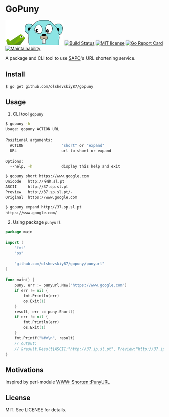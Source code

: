 GoPuny
======

![GoPuny](gopuny.png)
[![Build Status](https://travis-ci.org/olshevskiy87/gopuny.svg?branch=master)](https://travis-ci.org/olshevskiy87/gopuny) [![MIT license](https://img.shields.io/badge/License-MIT-blue.svg)](https://lbesson.mit-license.org/) [![Go Report Card](https://goreportcard.com/badge/github.com/olshevskiy87/gopuny)](https://goreportcard.com/report/github.com/olshevskiy87/gopuny) [![Maintainability](https://api.codeclimate.com/v1/badges/aba1dd02b79917015a56/maintainability)](https://codeclimate.com/github/olshevskiy87/gopuny/maintainability)

A package and CLI tool to use [SAPO](http://sapo.pt/)'s URL shortening service.

Install
-------

```bash
$ go get github.com/olshevskiy87/gopuny
```

Usage
-----

1. CLI tool `gopuny`

```bash
$ gopuny -h
Usage: gopuny ACTION URL

Positional arguments:
  ACTION                 "short" or "expand"
  URL                    url to short or expand

Options:
  --help, -h             display this help and exit
```

```bash
$ gopuny short https://www.google.com
Unicode   http://㐃鍍.sl.pt
ASCII     http://37.sp.sl.pt
Preview   http://37.sp.sl.pt/-
Original  https://www.google.com
```

```bash
$ gopuny expand http://37.sp.sl.pt
https://www.google.com/
```

2. Using package `punyurl`

```go
package main

import (
	"fmt"
	"os"

	"github.com/olshevskiy87/gopuny/punyurl"
)

func main() {
	puny, err := punyurl.New("https://www.google.com")
	if err != nil {
		fmt.Println(err)
		os.Exit(1)
	}
	result, err := puny.Short()
	if err != nil {
		fmt.Println(err)
		os.Exit(1)
	}
	fmt.Printf("%#v\n", result)
	// output:
	// &result.Result{ASCII:"http://37.sp.sl.pt", Preview:"http://37.sp.sl.pt/-", Puny:"http://㐃鍍.sl.pt", URL:"https://www.google.com"}
}
```

Motivations
-----------

Inspired by perl-module [WWW::Shorten::PunyURL](http://search.cpan.org/dist/WWW-Shorten-PunyURL/)

License
-------

MIT. See LICENSE for details.
